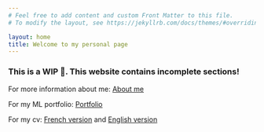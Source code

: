 ```yaml
---
# Feel free to add content and custom Front Matter to this file.
# To modify the layout, see https://jekyllrb.com/docs/themes/#overriding-theme-defaults

layout: home
title: Welcome to my personal page
---
```

### This is a WIP :construction:. This website contains incomplete sections!


For more information about me: [About me](/about)

For my ML portfolio: [Portfolio](/portfolio)

For my cv: [French version](/CV_FR.pdf) and [English version](/CV_EN.pdf)

